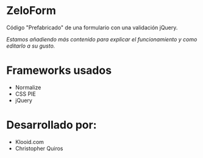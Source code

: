 ZeloForm
========

Código "Prefabricado" de una formulario con una validación jQuery.

<i>
Estamos añadiendo más contenido para explicar el funcionamiento y como editarlo a su gusto.
</i>

Frameworks usados
=================
- Normalize
- CSS PIE
- jQuery
 

Desarrollado por:
=================
- Klooid.com
- Christopher Quiros
